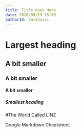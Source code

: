 ```yaml
---
title: Title Goes Here
date: 2016/09/19 15:00
authorId: Vaishnavi
---
```


# Largest heading
## A bit smaller
### A bit smaller
#### A bit smaller
##### Smallest heading
#The World Called LINZ

Google Markdown Cheatsheet
